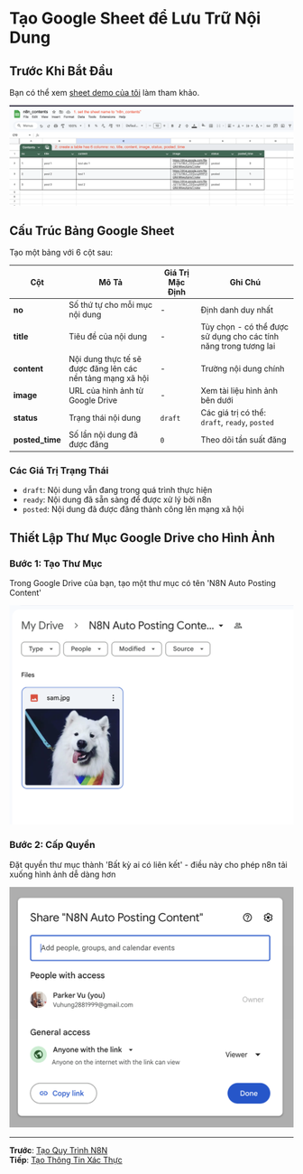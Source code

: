 # Tạo Google Sheet để Lưu Trữ Nội Dung

## Trước Khi Bắt Đầu

Bạn có thể xem [sheet demo của tôi](https://docs.google.com/spreadsheets/d/1kZKFQHKA0mLgP5-wGmY56QeT5h9ykyDjNB7hRpOm35U) làm tham khảo.

![Cấu Trúc Cơ Sở Dữ Liệu](../../../assets/workflows/database/gg_sheet_db.png)

## Cấu Trúc Bảng Google Sheet

Tạo một bảng với 6 cột sau:

| Cột             | Mô Tả                                                      | Giá Trị Mặc Định | Ghi Chú                                                          |
| --------------- | ---------------------------------------------------------- | ---------------- | ---------------------------------------------------------------- |
| **no**          | Số thứ tự cho mỗi mục nội dung                             | -                | Định danh duy nhất                                               |
| **title**       | Tiêu đề của nội dung                                       | -                | Tùy chọn - có thể được sử dụng cho các tính năng trong tương lai |
| **content**     | Nội dung thực tế sẽ được đăng lên các nền tảng mạng xã hội | -                | Trường nội dung chính                                            |
| **image**       | URL của hình ảnh từ Google Drive                           | -                | Xem tài liệu hình ảnh bên dưới                                   |
| **status**      | Trạng thái nội dung                                        | `draft`          | Các giá trị có thể: `draft`, `ready`, `posted`                   |
| **posted_time** | Số lần nội dung đã được đăng                               | `0`              | Theo dõi tần suất đăng                                           |

### Các Giá Trị Trạng Thái

- `draft`: Nội dung vẫn đang trong quá trình thực hiện
- `ready`: Nội dung đã sẵn sàng để được xử lý bởi n8n
- `posted`: Nội dung đã được đăng thành công lên mạng xã hội

## Thiết Lập Thư Mục Google Drive cho Hình Ảnh

### Bước 1: Tạo Thư Mục

Trong Google Drive của bạn, tạo một thư mục có tên 'N8N Auto Posting Content'

![Thư Mục Google Drive](../../../assets/workflows/database/gg_drive_folder.png)

### Bước 2: Cấp Quyền

Đặt quyền thư mục thành 'Bất kỳ ai có liên kết' - điều này cho phép n8n tải xuống hình ảnh dễ dàng hơn

![Quyền Thư Mục](../../../assets/workflows/database/gg_drive_folder_permission.png)

---

**Trước**: [Tạo Quy Trình N8N](./n8n-workflow.vi.md)  
**Tiếp**: [Tạo Thông Tin Xác Thực](./02-create-credentials.vi.md)
